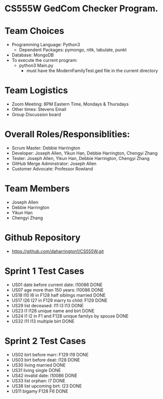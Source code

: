 # CS555W GedCom Checker Program.

# Team Choices
* Programming Language: Python3
   * Dependent Packages: pymongo, nltk, tabulate, punkt
* Database: MongoDB
* To execute the current program:
   * python3 Main.py 
      * must have the ModernFamilyTest.ged file in the current directory

# Team Logistics
* Zoom Meeting: 8PM Eastern Time, Mondays & Thursdays
* Other times: Stevens Email
* Group Discussion board 

# Overall Roles/Responsiblities: 
* Scrum Master: Debbie Harrington
* Developer: Joseph Allen, Yikun Han, Debbie Harrington, Chengyi Zhang
* Tester: Joseph Allen, Yikun Han, Debbie Harrington, Chengyi Zhang
* GitHub Merge Adminstrator: Joseph Allen
* Customer Advocate: Professor Rowland

# Team Members
* Joseph Allen
* Debbie Harrington
* Yikun Han
* Chengyi Zhang

# Github Repository
* https://github.com/daharrington1/CS555W.git

# Sprint 1 Test Cases
* US01 date before current date: I10086 DONE
* US07 age more than 150 years: I10086 DONE
* US18 I10 I6 in F128 half siblings married DONE
* US17 I26 I27 in F129 marry to child: F129 DONE
* US29 list deceased: I11 I3 I13 DONE
* US23 I1 I128 unique name and birt DONE
* US24 I1 I2 in F1 and F128 unique familys by spouse DONE
* US32 I11 I13 multiple birt DONE
# Sprint 2 Test Cases
* US02 birt before marr: F129 I19 DONE
* US03 birt before deat: I128 DONE
* US30 living married DONE
* US31 living single DONE
* US42 invalid date: I10086 DONE
* US33 list orphan: I7 DONE
* US38 list upcoming birt: I23 DONE
* US11 bigamy F128 F6 DONE
